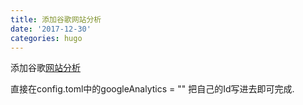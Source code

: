 ```yaml
---
title: 添加谷歌网站分析
date: '2017-12-30'
categories: hugo
---
```



添加谷歌[网站分析](https://analytics.google.com/)

直接在config.toml中的googleAnalytics = ""  把自己的Id写进去即可完成.
